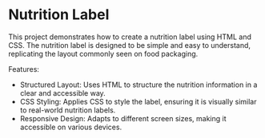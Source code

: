 # Nutrition Label

This project demonstrates how to create a nutrition label using HTML and CSS. The nutrition label is designed to be simple and easy to understand, replicating the layout commonly seen on food packaging.

Features:

* Structured Layout: Uses HTML to structure the nutrition information in a clear and accessible way.
* CSS Styling: Applies CSS to style the label, ensuring it is visually similar to real-world nutrition labels.
* Responsive Design: Adapts to different screen sizes, making it accessible on various devices.
